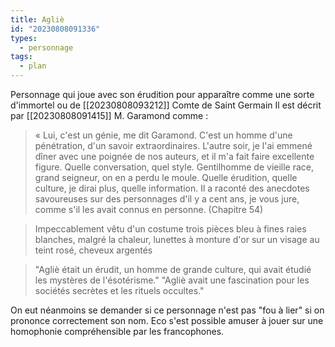 ```yaml
---
title: Agliè
id: "20230808091336"
types:
  - personnage
tags:
  - plan
---
```

Personnage qui joue avec son érudition pour apparaître comme une sorte d'immortel ou de [[20230808093212]] Comte de Saint Germain
Il est décrit par [[20230808091415]] M. Garamond comme :
> « Lui, c'est un génie, me dit Garamond. C'est un homme d'une pénétration, d'un savoir extraordinaires. L'autre soir, je l'ai emmené dîner avec une poignée de nos auteurs, et il m'a fait faire excellente figure. Quelle conversation, quel style. Gentilhomme de vieille race, grand seigneur, on en a perdu le moule. Quelle érudition, quelle culture, je dirai plus, quelle information. Il a raconté des anecdotes savoureuses sur des personnages d'il y a cent ans, je vous jure, comme s'il les avait connus en personne. (Chapitre 54)

>Impeccablement vêtu d'un costume trois pièces bleu à fines raies blanches, malgré la chaleur, lunettes à monture d'or sur un visage au teint rosé, cheveux argentés

> "Agliè était un érudit, un homme de grande culture, qui avait étudié les mystères de l'ésotérisme."
> "Agliè avait une fascination pour les sociétés secrètes et les rituels occultes."

On eut néanmoins se demander si ce personnage n'est pas "fou à lier" si on prononce correctement son nom. Eco s'est possible amuser à jouer sur une homophonie compréhensible par les francophones.